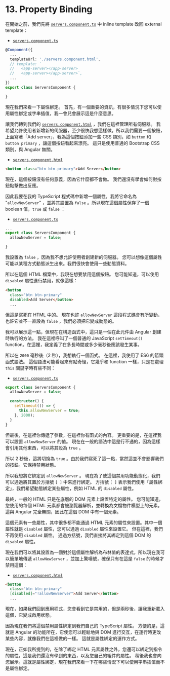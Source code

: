 # 13. Property Binding

在開始之前，我們先將 [`servers.component.ts`](../../my-first-app/src/app/servers/servers.component.ts) 中 inline template 改回 external template：

- [`servers.component.ts`](../../my-first-app/src/app/servers/servers.component.ts)

```ts
@Component({
  ...
  templateUrl: './servers.component.html',
  // template: `
  //   <app-server></app-server>
  //   <app-server></app-server>`,
  ...
})
export class ServersComponent {

}
```

現在我們來看一下屬性綁定。 首先，有一個重要的資訊，有很多情況下您可以使用屬性綁定或字串插值，我一會兒會展示這是什麼意思。

讓我們轉到我們的 [`servers.component.html`](../../my-first-app/src/app/servers/servers.component.html) ，我們在這裡管理所有伺服器。 我希望允許使用者新增新的伺服器，至少很快我想這樣做。所以我們需要一個按鈕，上面寫著「Add server」，我為這個按鈕添加一些 CSS 類別，如 `button` 和 `button primary` ，讓這個按鈕看起來漂亮。 這只是使用普通的 Bootstrap CSS 類別，與 Angular 無關。

- [`servers.component.html`](../../my-first-app/src/app/servers/servers.component.html)

```html
<button class="btn btn-primary">Add Server</button>
```

現在，這個按鈕沒有任何意義，因為它什麼都不會做。 我們還沒有學會如何對按鈕點擊做出反應。

因此我要在我的 TypeScript 程式碼中新增一個屬性，我將它命名為 "`allowNewServer`" ，並將其設置為 `false` 。所以現在這個屬性保存了一個 boolean 值，`true` 或 `false` ：

- [`servers.component.ts`](../../my-first-app/src/app/servers/servers.component.ts)

```ts
...
export class ServersComponent {
  allowNewServer = false;

}
```

我設置為 `false` ，因為我不想允許使用者創建新的伺服器。 您可以想像這個屬性可能以某種方式動態派生出來。我們很快會使用一些動態資料。

所以在這個 HTML 檔案中，我現在想要禁用這個按鈕。 您可能知道，可以使用 `disabled` 屬性進行禁用，就像這樣：

```html
<button
  class="btn btn-primary"
  disabled>Add Server</button>
  ...
```

但這是寫死在 HTML 中的。 現在也許 `allowNewServer` 這段程式碼會有所變動，也許它並不一直設為 `false` ，我們必須把它變成動態的。

我可以展示這一點，但現在在構造函式中，這只是一個在此元件由 Angular 創建時執行的方法。 我在這裡呼叫了一個普通的 JavaScript `setTimeout()` function。在這裡，我定義了在多長時間或多少毫秒後應該發生某事。

所以在 `2000` 毫秒後（2 秒），我想執行一個函式。 在這裡，我使用了 ES6 的箭頭函式語法。 這個語法可能看起來有點奇怪，它幾乎和 function 一樣，只是在處理 `this` 關鍵字時有些不同：

- [`servers.component.ts`](../../my-first-app/src/app/servers/servers.component.ts)

```ts
export class ServersComponent {
  allowNewServer = false;

  constructor() {
    setTimeout(() => {
      this.allowNewServer = true;
    }, 2000);
  }
}
```

但最後，在這裡你傳遞了參數，在這裡你有函式的內容。 更重要的是，在這裡我可以設置 `allowNewServer` 的值。 現在在一般的語法中這是行不通的，因為這樣會引用其他東西，可以將其設為 `true` 。

所以 2 秒後，這將切換為 `true` 。由於我們寫死了這一點，當然這並不會影響我們的按鈕。它保持禁用狀態。

所以我想將它綁定到 `allowNewServer` 。 現在為了使這個禁用功能動態化，我們可以通過將其置於方括號 `[ ]` 中來進行綁定。 方括號 `[ ]` 表示我們使用「屬性綁定」，我們希望動態綁定某些屬性，例如 HTML 的 `disabled` 屬性。

最終，一般的 HTML 只是在底層的 DOM 元素上設置特定的屬性。 您可能知道，您使用的每個 HTML 元素都會被瀏覽器解析，並轉換為文檔物件模型上的元素。 這與 Angular 完全無關，因此在這個 DOM 中有一個元素。

這個元素有一些屬性，其中很多都不能通過 HTML 元素的屬性來設置。其中一個屬性就是 `disabled` 屬性，您可以通過 `disabled` 屬性來設置它。 但在這裡，我們不再使用 `disabled` 屬性。 通過方括號，我們直接將其綁定到這個 DOM 的 `disabled` 屬性。

現在我們可以將其設置為一個對於這個屬性解析為布林值的表達式，所以現在我可以簡單地傳遞 `allowNewServer` ，並加上驚嘆號，確保只有在這是 `false` 的時候才禁用這個：

- [`servers.component.html`](../../my-first-app/src/app/servers/servers.component.html)

```html
<button
  class="btn btn-primary"
  [disabled]="!allowNewServer">Add Server</button>
  ...
```

現在，如果我們回到應用程式，您會看到它是禁用的，但是兩秒後，讓我重新載入這個，它變成啟用狀態。

因為現在我們將這個禁用屬性綁定到我們自己的 TypeScript 屬性。 方便的是，這就是 Angular 的功能所在，它使您可以輕鬆地與 DOM 進行交互，在運行時更改某些內容，就像我們在這裡做的一樣。 這就是屬性綁定的運作方式。

現在，正如我所提到的，在除了綁定 HTML 元素屬性之外，您還可以綁定到指令的屬性，這是我們還沒有學到的東西，以及您自己的組件的屬性。 稍後我也會向您展示。這就是屬性綁定，現在我們來看一下在哪些情況下可以使用字串插值而不是屬性綁定。
